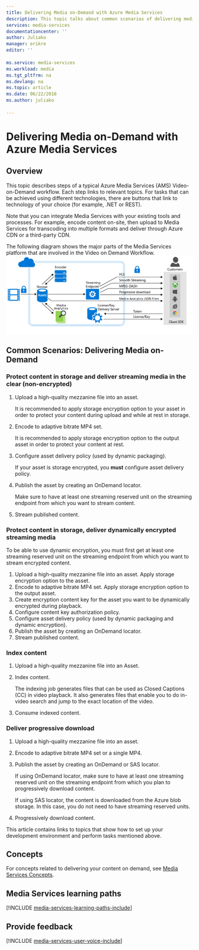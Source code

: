 ```yaml
---
title: Delivering Media on-Demand with Azure Media Services
description: This topic talks about common scenarios of delivering media on-demand with Azure Media Services.
services: media-services
documentationcenter: ''
author: Juliako
manager: erikre
editor: ''

ms.service: media-services
ms.workload: media
ms.tgt_pltfrm: na
ms.devlang: na
ms.topic: article
ms.date: 06/22/2016
ms.author: juliako

---
```

# Delivering Media on-Demand with Azure Media Services
## Overview
This topic describes steps of a typical Azure Media Services (AMS) Video-on-Demand workflow. Each step links to relevant topics. For tasks that can be achieved using different technologies, there are buttons that link to technology of your choice (for example, .NET or REST).   

Note that you can integrate Media Services with your existing tools and processes. For example, encode content on-site, then upload to Media Services for transcoding into multiple formats and deliver through Azure CDN or a third-party CDN. 

The following diagram shows the major parts of the Media Services platform that are involved in the Video on Demand Workflow.
![VoD workflow](./media/media-services-video-on-demand-workflow/media-services-video-on-demand.png)

## <a id="vod_scenarios"></a>Common Scenarios: Delivering Media on-Demand
### Protect content in storage and deliver streaming media in the clear (non-encrypted)
1. Upload a high-quality mezzanine file into an asset.
   
    It is recommended to apply storage encryption option to your asset in order to protect your content during upload and while at rest in storage. 
2. Encode to adaptive bitrate MP4 set. 
   
    It is recommended to apply storage encryption option to the output asset in order to protect your content at rest.
3. Configure asset delivery policy (used by dynamic packaging). 
   
    If your asset is storage encrypted, you **must** configure asset delivery policy. 
4. Publish the asset by creating an OnDemand locator.
   
    Make sure to have at least one streaming reserved unit on the streaming endpoint from which you want to stream content.
5. Stream published content.

### Protect content in storage, deliver dynamically encrypted streaming media
To be able to use dynamic encryption, you must first get at least one streaming reserved unit on the streaming endpoint from which you want to stream encrypted content.

1. Upload a high-quality mezzanine file into an asset. Apply storage encryption option to the asset.
2. Encode to adaptive bitrate MP4 set. Apply storage encryption option to the output asset.
3. Create encryption content key for the asset you want to be dynamically encrypted during playback.
4. Configure content key authorization policy.
5. Configure asset delivery policy (used by dynamic packaging and dynamic encryption).
6. Publish the asset by creating an OnDemand locator.
7. Stream published content. 

### Index content
1. Upload a high-quality mezzanine file into an Asset.
2. Index content.
   
    The indexing job generates files that can be used as Closed Captions (CC) in video playback. It also generates files that enable you to do in-video search and jump to the exact location of the video.    
3. Consume indexed content.

### Deliver progressive download
1. Upload a high-quality mezzanine file into an asset.
2. Encode to adaptive bitrate MP4 set or a single MP4.
3. Publish the asset by creating an OnDemand or SAS locator.
   
    If using OnDemand locator, make sure to have at least one streaming reserved unit on the streaming endpoint from which you plan to progressively download content.
   
    If using SAS locator, the content is downloaded from the Azure blob storage. In this case, you do not need to have streaming reserved units.
4. Progressively download content.

This article contains links to topics that show how to set up your development environment and perform tasks mentioned above.

## Concepts
For concepts related to delivering your content on demand, see [Media Services Concepts](media-services-concepts.md).

## Media Services learning paths
[!INCLUDE [media-services-learning-paths-include](../../includes/media-services-learning-paths-include.md)]

## Provide feedback
[!INCLUDE [media-services-user-voice-include](../../includes/media-services-user-voice-include.md)]

[vod-overview]: ./media/media-services-video-on-demand-workflow/media-services-video-on-demand.png

